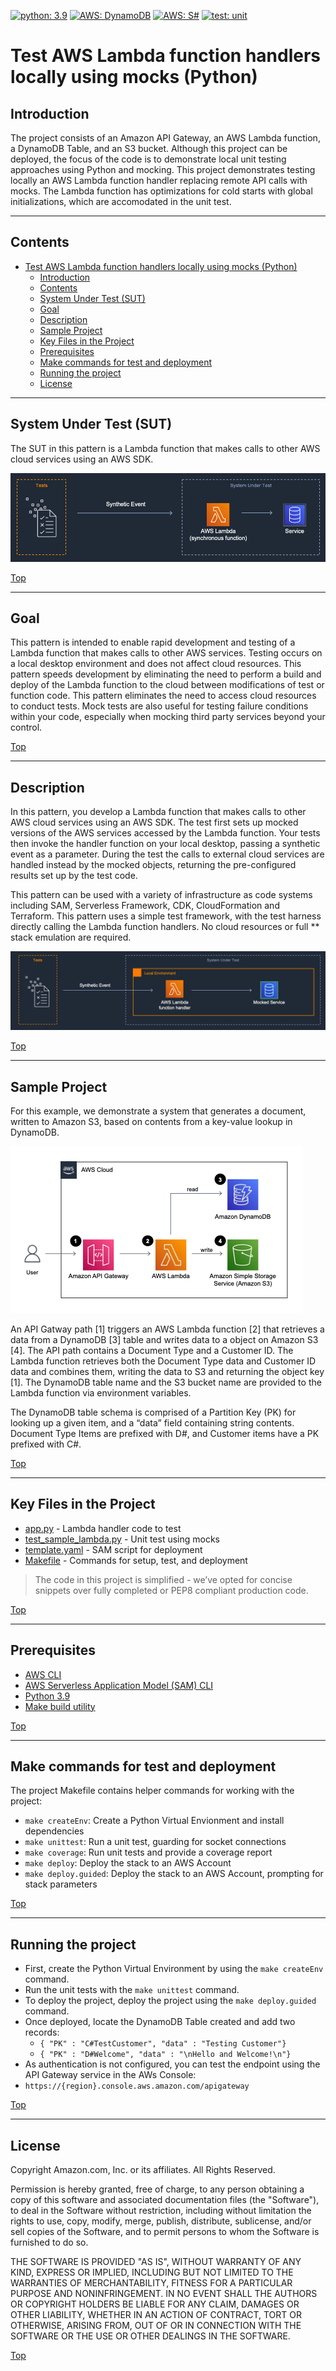 [![python: 3.9](https://img.shields.io/badge/Python-3.9-green)](https://img.shields.io/badge/Python-3.9-green)
[![AWS: DynamoDB](https://img.shields.io/badge/AWS-DynamoDB-blueviolet)](https://img.shields.io/badge/AWS-DynamoDB-blueviolet)
[![AWS: S#](https://img.shields.io/badge/AWS-S3-green)](https://img.shields.io/badge/AWS-AWS-S3-green)
[![test: unit](https://img.shields.io/badge/Test-Unit-blue)](https://img.shields.io/badge/Test-Unit-blue)

# Test AWS Lambda function handlers locally using mocks (Python)

## Introduction

The project consists of an Amazon API Gateway, an AWS Lambda function, a DynamoDB Table, and an S3 bucket.  Although this project can be deployed, the focus of the code is to demonstrate local unit testing approaches using Python and mocking.  This project demonstrates testing locally an AWS Lambda function handler replacing remote API calls with mocks.  The Lambda function has optimizations for cold starts with global initializations, which are accomodated in the unit test.  

---

## Contents
- [Test AWS Lambda function handlers locally using mocks (Python)](#test-aws-lambda-function-handlers-locally-using-mocks-python)
  - [Introduction](#introduction)
  - [Contents](#contents)
  - [System Under Test (SUT)](#system-under-test-sut)
  - [Goal](#goal)
  - [Description](#description)
  - [Sample Project](#sample-project)
  - [Key Files in the Project](#key-files-in-the-project)
  - [Prerequisites](#prerequisites)
  - [Make commands for test and deployment](#make-commands-for-test-and-deployment)
  - [Running the project](#running-the-project)
  - [License](#license)
---

## System Under Test (SUT)

The SUT in this pattern is a Lambda function that makes calls to other AWS cloud services using an AWS SDK.

![System Under Test](/_img/pattern_04_lambda_mock_sut.png)

[Top](#contents)

---

## Goal

This pattern is intended to enable rapid development and testing of a Lambda function that makes calls to other AWS services. Testing occurs on a local desktop environment and does not affect cloud resources. This pattern speeds development by eliminating the need to perform a build and deploy of the Lambda function to the cloud between modifications of test or function code.  This pattern eliminates the need to access cloud resources to conduct tests. Mock tests are also useful for testing failure conditions within your code, especially when mocking third party services beyond your control.

[Top](#contents)

---

## Description

In this pattern, you develop a Lambda function that makes calls to other AWS cloud services using an AWS SDK.  The test first sets up mocked versions of the AWS services accessed by the Lambda function.  Your tests then invoke the handler function on your local desktop, passing a synthetic event as a parameter. During the test the calls to external cloud services are handled instead by the mocked objects, returning the pre-configured results set up by the test code. 

This pattern can be used with a variety of infrastructure as code systems including SAM, Serverless Framework, CDK, CloudFormation and Terraform. This pattern uses a simple test framework, with the test harness directly calling the Lambda function handlers.  No cloud resources or full ** stack emulation are required.

![Test Pattern](/_img/pattern_04_lambda_mock_test.png)

[Top](#contents)

---

## Sample Project

For this example, we demonstrate a system that generates a document, written to Amazon S3, based on contents from a key-value lookup in DynamoDB.

![Architecture](doc/architecture.png)

An API Gatway path [1] triggers an AWS Lambda function [2] that retrieves a data from a DynamoDB [3] table and writes data to a object on Amazon S3 [4].  The API path contains a Document Type and a Customer ID.  The Lambda function retrieves both the Document Type data and Customer ID data and combines them, writing the data to S3 and returning the object key [1].  The DynamoDB table name and the S3 bucket name are provided to the Lambda function via environment variables.  

The DynamoDB table schema is comprised of a Partition Key (PK) for looking up a given item, and a “data” field containing string contents.  Document Type Items are prefixed with D#, and Customer items have a PK prefixed with C#.

[Top](#contents)

---

## Key Files in the Project
  - [app.py](src/sample_lambda/app.py) - Lambda handler code to test
  - [test_sample_lambda.py](tests/unit/src/test_sample_lambda.py) - Unit test using mocks
  - [template.yaml](template.yaml) - SAM script for deployment
  - [Makefile](Makefile) - Commands for setup, test, and deployment
  

> The code in this project is simplified - we’ve opted for concise snippets over fully completed or PEP8 compliant production code.

[Top](#contents)

---
## Prerequisites

* [AWS CLI](https://docs.aws.amazon.com/cli/latest/userguide/getting-started-install.html)
* [AWS Serverless Application Model (SAM) CLI](https://docs.aws.amazon.com/serverless-application-model/latest/developerguide/serverless-sam-cli-install.html)
* [Python 3.9](https://www.python.org/downloads/)
* [Make build utility](https://www.gnu.org/software/make/)

[Top](#contents)

---

## Make commands for test and deployment

The project Makefile contains helper commands for working with the project:
* ```make createEnv```: Create a Python Virtual Envionment and install dependencies
* ```make unittest```: Run a unit test, guarding for socket connections
* ```make coverage```: Run unit tests and provide a coverage report
* ```make deploy```: Deploy the stack to an AWS Account
* ```make deploy.guided```: Deploy the stack to an AWS Account, prompting for stack parameters

[Top](#contents)

---

## Running the project

* First, create the Python Virtual Environment by using the ```make createEnv``` command.
* Run the unit tests with the ```make unittest``` command.
* To deploy the project, deploy the project using the ```make deploy.guided``` command.
* Once deployed, locate the DynamoDB Table created and add two records:
  * ```{ "PK" : "C#TestCustomer", "data" : "Testing Customer"}```
  * ```{ "PK" : "D#Welcome", "data" : "\nHello and Welcome!\n"}```
* As authentication is not configured, you can test the endpoint using the API Gateway service in the AWs Console:
*  ```https://{region}.console.aws.amazon.com/apigateway```  

[Top](#contents)

---

## License

Copyright Amazon.com, Inc. or its affiliates. All Rights Reserved.

Permission is hereby granted, free of charge, to any person obtaining a copy of this
software and associated documentation files (the "Software"), to deal in the Software
without restriction, including without limitation the rights to use, copy, modify,
merge, publish, distribute, sublicense, and/or sell copies of the Software, and to
permit persons to whom the Software is furnished to do so.

THE SOFTWARE IS PROVIDED "AS IS", WITHOUT WARRANTY OF ANY KIND, EXPRESS OR IMPLIED,
INCLUDING BUT NOT LIMITED TO THE WARRANTIES OF MERCHANTABILITY, FITNESS FOR A
PARTICULAR PURPOSE AND NONINFRINGEMENT. IN NO EVENT SHALL THE AUTHORS OR COPYRIGHT
HOLDERS BE LIABLE FOR ANY CLAIM, DAMAGES OR OTHER LIABILITY, WHETHER IN AN ACTION
OF CONTRACT, TORT OR OTHERWISE, ARISING FROM, OUT OF OR IN CONNECTION WITH THE
SOFTWARE OR THE USE OR OTHER DEALINGS IN THE SOFTWARE.

[Top](#contents)